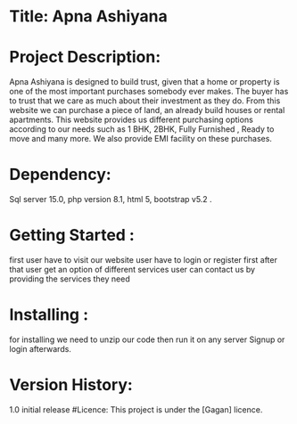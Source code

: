 # Title: Apna Ashiyana
# Project Description:
 Apna Ashiyana is designed to build trust, given that a home or property is one of the most important purchases somebody ever makes. The buyer has to trust that we care as much about their investment as they do. From this website we can purchase a piece of land, an already build houses or rental apartments. This website provides us different purchasing options according to our needs such as 1 BHK, 2BHK, Fully Furnished , Ready to move and many more. We also provide EMI facility on these purchases.
# Dependency: 
Sql server 15.0,
php version 8.1,
html 5,
bootstrap v5.2 .

# Getting Started :
 first user have to visit our website
 user have to login or register first
 after that user get an option of different services
 user can contact us by providing the services they need
 # Installing :
  for installing we need to unzip our code then run it on any server
  Signup or login afterwards.
  # Version History:
  1.0 initial release
  #Licence:
  This project is under the [Gagan] licence.
